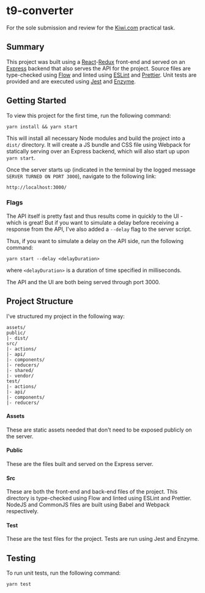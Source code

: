 # t9-converter
For the sole submission and review for the [Kiwi.com](https://www.kiwi.com/) practical task.

## Summary
This project was built using a [React](https://reactjs.org/)-[Redux](https://redux.js.org/) front-end and served on an [Express](https://expressjs.com/) backend that also serves the API for the project. Source files are type-checked using [Flow](https://flow.org/) and linted using [ESLint](https://eslint.org/) and [Prettier](https://prettier.io/). Unit tests are provided and are executed using [Jest](https://jestjs.io/) and [Enzyme](https://airbnb.io/enzyme/).

## Getting Started
To view this project for the first time, run the following command:
```
yarn install && yarn start
```
This will install all necessary Node modules and build the project into a `dist/` directory. It will create a JS bundle and CSS file using Webpack for statically serving over an Express backend, which will also start up upon `yarn start`.

Once the server starts up (indicated in the terminal by the logged message `SERVER TURNED ON PORT 3000`), navigate to the following link:
```
http://localhost:3000/
```

### Flags
The API itself is pretty fast and thus results come in quickly to the UI - which is great! But if you want to simulate a delay before receiving a response from the API, I've also added a `--delay` flag to the server script.

Thus, if you want to simulate a delay on the API side, run the following command:
```
yarn start --delay <delayDuration>
```
where `<delayDuration>` is a duration of time specified in milliseconds.

The API and the UI are both being served through port 3000.

## Project Structure
I've structured my project in the following way:
```
assets/
public/
|- dist/
src/
|- actions/
|- api/
|- components/
|- reducers/
|- shared/
|- vendor/
test/
|- actions/
|- api/
|- components/
|- reducers/
```
#### Assets
These are static assets needed that don't need to be exposed publicly on the server.

#### Public
These are the files built and served on the Express server.

#### Src
These are both the front-end and back-end files of the project. This directory is type-checked using Flow and linted using ESLint and Prettier. NodeJS and CommonJS files are built using Babel and Webpack respectively.

#### Test
These are the test files for the project. Tests are run using Jest and Enzyme.

## Testing
To run unit tests, run the following command:
```
yarn test
```

